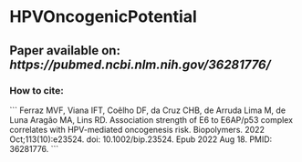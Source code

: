 # HPVOncogenicPotential
<h2>Paper available on: <i>https://pubmed.ncbi.nlm.nih.gov/36281776/</i></h2>

<h3>How to cite:</h3>
```
Ferraz MVF, Viana IFT, Coêlho DF, da Cruz CHB, de Arruda Lima M, de Luna Aragão MA, Lins RD. Association strength of E6 to E6AP/p53 complex correlates with HPV-mediated oncogenesis risk. Biopolymers. 2022 Oct;113(10):e23524. doi: 10.1002/bip.23524. Epub 2022 Aug 18. PMID: 36281776.
```
